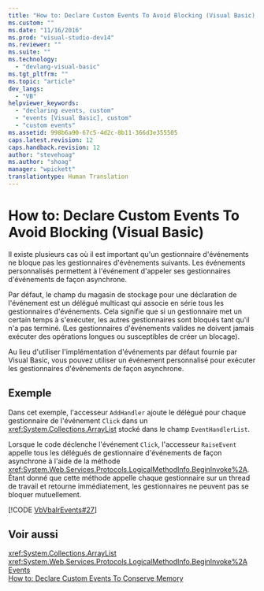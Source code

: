 ```yaml
---
title: "How to: Declare Custom Events To Avoid Blocking (Visual Basic) | Microsoft Docs"
ms.custom: ""
ms.date: "11/16/2016"
ms.prod: "visual-studio-dev14"
ms.reviewer: ""
ms.suite: ""
ms.technology: 
  - "devlang-visual-basic"
ms.tgt_pltfrm: ""
ms.topic: "article"
dev_langs: 
  - "VB"
helpviewer_keywords: 
  - "declaring events, custom"
  - "events [Visual Basic], custom"
  - "custom events"
ms.assetid: 998b6a90-67c5-4d2c-8b11-366d3e355505
caps.latest.revision: 12
caps.handback.revision: 12
author: "stevehoag"
ms.author: "shoag"
manager: "wpickett"
translationtype: Human Translation
---
```

# How to: Declare Custom Events To Avoid Blocking (Visual Basic)
Il existe plusieurs cas où il est important qu'un gestionnaire d'événements ne bloque pas les gestionnaires d'événements suivants.  Les événements personnalisés permettent à l'événement d'appeler ses gestionnaires d'événements de façon asynchrone.  
  
 Par défaut, le champ du magasin de stockage pour une déclaration de l'événement est un délégué multicast qui associe en série tous les gestionnaires d'événements.  Cela signifie que si un gestionnaire met un certain temps à s'exécuter, les autres gestionnaires sont bloqués tant qu'il n'a pas terminé.  \(Les gestionnaires d'événements valides ne doivent jamais exécuter des opérations longues ou susceptibles de créer un blocage\).  
  
 Au lieu d'utiliser l'implémentation d'événements par défaut fournie par Visual Basic, vous pouvez utiliser un événement personnalisé pour exécuter les gestionnaires d'événements de façon asynchrone.  
  
## Exemple  
 Dans cet exemple, l'accesseur `AddHandler` ajoute le délégué pour chaque gestionnaire de l'événement `Click` dans un <xref:System.Collections.ArrayList> stocké dans le champ `EventHandlerList`.  
  
 Lorsque le code déclenche l'événement `Click`, l'accesseur `RaiseEvent` appelle tous les délégués de gestionnaire d'événements de façon asynchrone à l'aide de la méthode <xref:System.Web.Services.Protocols.LogicalMethodInfo.BeginInvoke%2A>.  Étant donné que cette méthode appelle chaque gestionnaire sur un thread de travail et retourne immédiatement, les gestionnaires ne peuvent pas se bloquer mutuellement.  
  
 [!CODE [VbVbalrEvents#27](../CodeSnippet/VS_Snippets_VBCSharp/VbVbalrEvents#27)]  
  
## Voir aussi  
 <xref:System.Collections.ArrayList>   
 <xref:System.Web.Services.Protocols.LogicalMethodInfo.BeginInvoke%2A>   
 [Events](../../../../visual-basic/programming-guide/language-features/events/events.md)   
 [How to: Declare Custom Events To Conserve Memory](../../../../visual-basic/programming-guide/language-features/events/how-to-declare-custom-events-to-conserve-memory.md)